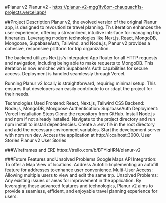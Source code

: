#Planur v2
Planur v2 - https://planur-v2-mgg1fv8om-chauquach1s-projects.vercel.app/

##Project Description
Planur v2, the evolved version of the original Planur app, is designed to revolutionize travel planning. This iteration enhances the user experience, offering a streamlined, intuitive interface for managing trip itineraries. Leveraging modern technologies like Next.js, React, MongoDB, Mongoose, SupabaseAuth, Tailwind, and Node.js, Planur v2 provides a cohesive, responsive platform for trip organization.

The backend utilizes Next.js's integrated App Router for all HTTP requests and navigation, including being able to make requests to MongoDB. This iteration is now enriched with Supabase's Auth capabilities for secure access. Deployment is handled seamlessly through Vercel.

Running Planur v2 locally is straightforward, requiring minimal setup. This ensures that developers can easily contribute to or adapt the project for their needs.

Technologies Used
Frontend: React, Next.js, Tailwind CSS
Backend: Node.js, MongoDB, Mongoose
Authentication: SupabaseAuth
Deployment: Vercel
Installation Steps
Clone the repository from GitHub.
Install Node.js and npm if not already installed.
Navigate to the project directory and run npm install to install dependencies.
Create a .env file in the root directory and add the necessary environment variables.
Start the development server with npm run dev.
Access the application at http://localhost:3000.
User Stories
Planur v2 User Stories

###Wireframes and ERD
https://trello.com/b/BTYjgHRN/planur-v2


###Future Features and Unsolved Problems
Google Maps API Integration: To offer a Map View of locations.
Address Autofill: Implementing an autofill feature for addresses to enhance user convenience.
Multi-User Access: Allowing multiple users to view and edit the same trip.
Unsolved Problems: Any existing issues or areas for improvement in the application.
By leveraging these advanced features and technologies, Planur v2 aims to provide a seamless, efficient, and enjoyable travel planning experience for users.